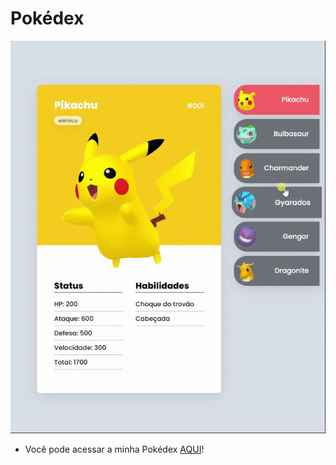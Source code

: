 # Pokédex

![alt text](https://github.com/PedroHenriquebc/pokedex/blob/main/src/imagens/pokedex.gif?raw=true)

- Você pode acessar a minha Pokédex [AQUI](https://pedrohenriquebc.github.io/pokedex/)!
